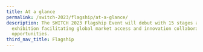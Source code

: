 ```yaml
---
title: At a glance
permalink: /switch-2023/flagship/at-a-glance/
description: The SWITCH 2023 Flagship Event will debut with 15 stages and one
  exhibition facilitating global market access and innovation collaboration
  opportunities.
third_nav_title: Flagship
---
```

